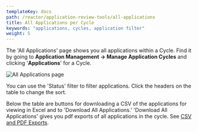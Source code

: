```yaml
---
templateKey: docs
path: /reactor/application-review-tools/all-applications
title: All Applications per Cycle
keywords: "applications, cycles, application filter"
weight: 5
---
```

The 'All Applications' page shows you all applications within a Cycle. Find it by going to **Application Management -> Manage Application Cycles** and clicking '**Applications**' for a Cycle.

![All Applications page](/img/screenshot-from-2018-11-14-11-11-54.png)

You can use the 'Status' filter to filter applications. Click the headers on the table to change the sort.

Below the table are buttons for downloading a CSV of the applications for viewing in Excel and to 'Download All Applications.' 'Download All Applications' gives you pdf exports of all applications in the cycle. See [CSV and PDF Exports](/docs/application-review-tools/csv-and-pdf-exports).

